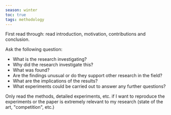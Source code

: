 ```yaml
---
season: winter
toc: true
tags: methodology
---
```


First read through: read introduction, motivation, contributions and conclusion. 

Ask the following question:
* What is the research investigating?
* Why did the research investigate this?
* What was found?
* Are the findings unusual or do they support other research in the field?
* What are the implications of the results?
* What experiments could be carried out to answer any further questions?

Only read the methods, detailed experiments, etc. if I want to reproduce the experiments or the paper is extremely relevant to my research (state of the art, "competition", etc.)